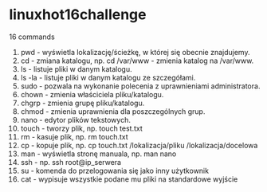 # linuxhot16challenge
16 commands 

1. pwd - wyświetla lokalizację/ścieżkę, w której się obecnie znajdujemy. 
2. cd - zmiana katalogu, np. cd /var/www - zmienia katalog na /var/www.
3. ls - listuje pliki w danym katalogu.
4. ls -la - listuje pliki w danym katalogu ze szczegółami.
5. sudo - pozwala na wykonanie polecenia z uprawnieniami administratora.
6. chown - zmienia właściciela pliku/katalogu.
7. chgrp - zmienia grupę pliku/katalogu.
8. chmod - zmienia uprawnienia dla poszczególnych grup.
9. nano - edytor plików tekstowych.
10. touch - tworzy plik, np. touch test.txt
11. rm - kasuje plik, np. rm touch.txt
12. cp - kopuje plik, np. cp touch.txt /lokalizacja/pliku /lokalizacja/docelowa
13. man - wyświetla stronę manuala, np. man nano
14. ssh - np. ssh root@ip_serwera
15. su - komenda do przelogowania się jako inny użytkownik
16. cat - wypisuje wszystkie podane mu pliki na standardowe wyjście



